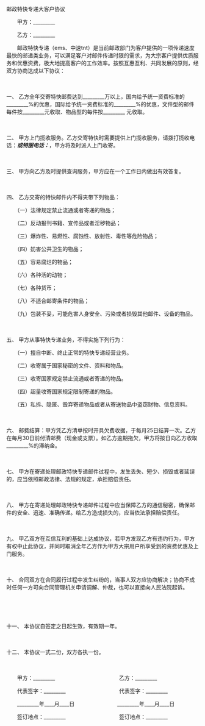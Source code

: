 



邮政特快专递大客户协议



 

　　甲方：_________　　

　　乙方：_________　　

　　邮政特快专递（ems、中速tnt）是当前邮政部门为客户提供的一项传递速度最快的邮递类业务，可以满足客户对邮件传递时限的需求，为大宗客户提供优质服务和优惠资费，极大地提高客户的工作效率。按照互惠互利、共同发展的原则，经双方协商达成以下协议：

　　

一、
乙方全年交寄特快邮费达到_________万以上，国内给予统一资费标准的_________%的优惠，国际给予统一资费标准的_________%的优惠，文件型的邮件每件按_________元收取、物品型的每件按_________ 元收取。

　　

二、
甲方上门揽收服务。乙方交寄特快时需要提供上门揽收服务，请拨打揽收电话：_________或特服电话：_________，甲方将及时派人上门收寄。

　　

三、
甲方向乙方及时提供查询服务，甲方应在一个工作日内做出有效答复。

　　

四、
乙方交寄的特快邮件内不得夹带下列物品：

　　（一）法律规定禁止流通或者寄递的物品；

　　（二）反动报刊书籍、宣传品或者淫秽物品；

　　（三）爆炸性、易燃性、腐蚀性、放射性、毒性等危险物品；

　　（四）妨害公共卫生的物品；

　　（五）容易腐烂的物品；

　　（六）各种活的动物；

　　（七）各种货币；

　　（八）不适合邮寄条件的物品；

　　（九）包装不妥，可能危害人身安全、污染或者损毁其他邮件、设备的物品。

　　

五、
甲方从事特快专递业务，不得实施下列行为：

　　（一）擅自中断、终止正常的特快专递经营业务。

　　（二）收寄属于国家秘密的文件、资料和物品。

　　（三）收寄国家规定禁止流通或者寄递的物品。

　　（四）超量收寄国家规定限制寄递的物品。

　　（五）私拆、隐匿、毁弃寄递物品或者从寄送物品中盗窃财物、信息资料。

　　

六、
邮费结算：甲方凭乙方清单按时开具欠费收据，于每月25日结算一次。乙方在每月30日前付清邮费（现金或支票）。如乙方逾期拖欠，甲方将按日向乙方收取_________%的滞纳金。

　　

七、
甲方在寄递处理邮政特快专递邮件过程中，发生丢失、短少、损毁或者延误的，应当依照邮政法律、法规的规定，承担赔偿责任。

　　

八、
甲方在寄递处理邮政特快专递邮件过程中应当保障乙方的通信秘密，确保邮件的安全、迅速、准确传递。给乙方造成损失的，应当依法承担赔偿责任。

　　

九、
甲乙双方在互信互利的基础上达成协议，若甲方发现乙方有违约行为，甲方有权中止此协议，并同时取消全年乙方作为甲方大宗用户所享受到的资费优惠及上门服务。

　　

十、
合同双方在合同履行过程中发生纠纷的，当事人双方应协商解决；协商不成时任何一方可向合同管理机关申请调解、仲裁，也可以直接向人民法院起诉。

　　

　　

十一、
本协议自签定之日起生效，有效期一年。

　　

十二、
本协议一式二份，双方各执一份。　

　　　

　　甲方：_________　　　　　　　　　　　　乙方：_________　　

　　代表签字：_________　　　　　　　　　　代表签字：_________　　

　　_________年____月____日　　　　　　　　_________年____月____日　　

　　签订地点：_________　　　　　　　　　　签订地点：_________